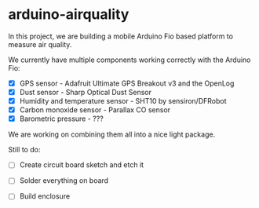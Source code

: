 arduino-airquality
==================

In this project, we are building a mobile Arduino Fio based platform to measure air quality.

We currently have multiple components working correctly with the Arduino Fio:

- [x] GPS sensor - Adafruit Ultimate GPS Breakout v3 and the OpenLog
- [x] Dust sensor - Sharp Optical Dust Sensor
- [x] Humidity and temperature sensor - SHT10 by sensiron/DFRobot
- [x] Carbon monoxide sensor - Parallax CO sensor
- [x] Barometric pressure - ???

We are working on combining them all into a nice light package.

Still to do:
- [ ] Create circuit board sketch and etch it
- [ ] Solder everything on board
- [ ] Build enclosure

